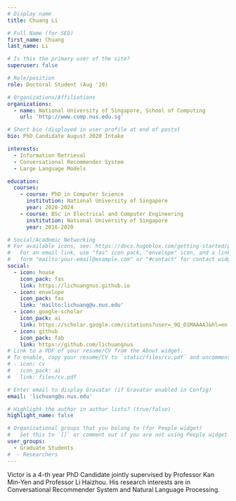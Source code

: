 ```yaml
---
# Display name
title: Chuang Li 

# Full Name (for SEO)
first_name: Chuang
last_name: Li

# Is this the primary user of the site?
superuser: false

# Role/position
role: Doctoral Student (Aug '20)

# Organizations/Affiliations
organizations:
  - name: National University of Singapore, School of Computing
    url: 'http://www.comp.nus.edu.sg'

# Short bio (displayed in user profile at end of posts)
bio: PhD Candidate August 2020 Intake

interests:
  - Information Retrieval
  - Conversational Recommender System
  - Large Language Models

education:
  courses:
    - course: PhD in Computer Science
      institution: National University of Singapore
      year: 2020-2024
    - course: BSc in Electrical and Computer Engineering
      institution: National University of Singapore
      year: 2016-2020

# Social/Academic Networking
# For available icons, see: https://docs.hugoblox.com/getting-started/page-builder/#icons
#   For an email link, use "fas" icon pack, "envelope" icon, and a link in the
#   form "mailto:your-email@example.com" or "#contact" for contact widget.
social:
  - icon: house
    icon_pack: fas
    link: https://lichuangnus.github.io
  - icon: envelope
    icon_pack: fas
    link: 'mailto:lichuang@u.nus.edu'
  - icon: google-scholar
    icon_pack: ai
    link: https://scholar.google.com/citations?user=_9Q_D1MAAAAJ&hl=en
  - icon: github
    icon_pack: fab
    link: https://github.com/lichuangnus
# Link to a PDF of your resume/CV from the About widget.
# To enable, copy your resume/CV to `static/files/cv.pdf` and uncomment the lines below.
# - icon: cv
#   icon_pack: ai
#   link: files/cv.pdf

# Enter email to display Gravatar (if Gravatar enabled in Config)
email: 'lichuang@u.nus.edu'

# Highlight the author in author lists? (true/false)
highlight_name: false

# Organizational groups that you belong to (for People widget)
#   Set this to `[]` or comment out if you are not using People widget.
user_groups:
  - Graduate Students
#  - Researchers
---
```


Victor is a 4-th year PhD Candidate jointly supervised by Professor Kan Min-Yen and Professor Li Haizhou. His research interests are in Conversational Recommender System and Natural Language Processing. 
